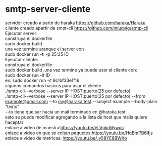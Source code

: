 # smtp-server-cliente
servidor creado a partir de haraka https://github.com/haraka/Haraka \
cliente creado apartir de smpt-cli https://github.com/mludvig/smtp-cli \
Ejecutar server: \
construya el dockerfile \
sudo docker build . \
una vez termine aranque el server con \
sudo docker run -ti -p 25:25 ID \
Ejecutar cliente: \
construya el dockerfile \
sudo docker build .una vez termine ya puede usar el cliente con: \
sudo docker run -it ID \
ex: sudo docker run -it 9c1bf33e1f16 \
algunos comandos basicos para usar el cliente \
./smtp-cli--verbose --server IP-HOST:puerto(25 por defecto) \
./smtp-cli--verbose --server IP-HOST:puerto(25 por defecto) --from example@gmail.com --to my@haraka.test --subject example --body-plain "texto" \
--to tiene que ser hacia un mail terminado en @haraka.test \
esto se puede modificar agregando a la lista de host que mails quiere haceptar \
enlace a video de muestra:https://youtu.be/eLVpkrMywdc \
enlace a video en que se editan paquetes:https://youtu.be/HqBmPB6lfjs
enlace a video de metricas: https://youtu.be/_y58YE8BWXo
